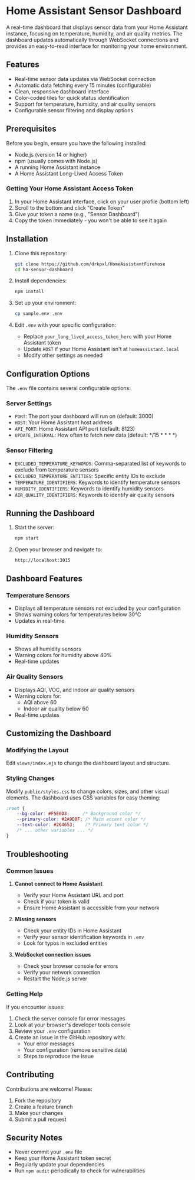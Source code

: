 # Home Assistant Sensor Dashboard

A real-time dashboard that displays sensor data from your Home Assistant instance, focusing on temperature, humidity, and air quality metrics. The dashboard updates automatically through WebSocket connections and provides an easy-to-read interface for monitoring your home environment.

## Features

- Real-time sensor data updates via WebSocket connection
- Automatic data fetching every 15 minutes (configurable)
- Clean, responsive dashboard interface
- Color-coded tiles for quick status identification
- Support for temperature, humidity, and air quality sensors
- Configurable sensor filtering and display options

## Prerequisites

Before you begin, ensure you have the following installed:
- Node.js (version 14 or higher)
- npm (usually comes with Node.js)
- A running Home Assistant instance
- A Home Assistant Long-Lived Access Token

### Getting Your Home Assistant Access Token

1. In your Home Assistant interface, click on your user profile (bottom left)
2. Scroll to the bottom and click "Create Token"
3. Give your token a name (e.g., "Sensor Dashboard")
4. Copy the token immediately - you won't be able to see it again

## Installation

1. Clone this repository:
   ```bash
   git clone https://github.com/drkpxl/HomeAssistantFirehose
   cd ha-sensor-dashboard
   ```

2. Install dependencies:
   ```bash
   npm install
   ```

3. Set up your environment:
   ```bash
   cp sample.env .env
   ```

4. Edit `.env` with your specific configuration:
   - Replace `your_long_lived_access_token_here` with your Home Assistant token
   - Update `HOST` if your Home Assistant isn't at `homeassistant.local`
   - Modify other settings as needed

## Configuration Options

The `.env` file contains several configurable options:

### Server Settings
- `PORT`: The port your dashboard will run on (default: 3000)
- `HOST`: Your Home Assistant host address
- `API_PORT`: Home Assistant API port (default: 8123)
- `UPDATE_INTERVAL`: How often to fetch new data (default: */15 * * * *)

### Sensor Filtering
- `EXCLUDED_TEMPERATURE_KEYWORDS`: Comma-separated list of keywords to exclude from temperature sensors
- `EXCLUDED_TEMPERATURE_ENTITIES`: Specific entity IDs to exclude
- `TEMPERATURE_IDENTIFIERS`: Keywords to identify temperature sensors
- `HUMIDITY_IDENTIFIERS`: Keywords to identify humidity sensors
- `AIR_QUALITY_IDENTIFIERS`: Keywords to identify air quality sensors

## Running the Dashboard

1. Start the server:
   ```bash
   npm start
   ```

2. Open your browser and navigate to:
   ```
   http://localhost:3015
   ```

## Dashboard Features

### Temperature Sensors
- Displays all temperature sensors not excluded by your configuration
- Shows warning colors for temperatures below 30°C
- Updates in real-time

### Humidity Sensors
- Shows all humidity sensors
- Warning colors for humidity above 40%
- Real-time updates

### Air Quality Sensors
- Displays AQI, VOC, and indoor air quality sensors
- Warning colors for:
  - AQI above 60
  - Indoor air quality below 60
- Real-time updates

## Customizing the Dashboard

### Modifying the Layout
Edit `views/index.ejs` to change the dashboard layout and structure.

### Styling Changes
Modify `public/styles.css` to change colors, sizes, and other visual elements. The dashboard uses CSS variables for easy theming:

```css
:root {
    --bg-color: #F5E6D3;     /* Background color */
    --primary-color: #2A9D8F; /* Main accent color */
    --text-color: #264653;    /* Primary text color */
    /* ... other variables ... */
}
```

## Troubleshooting

### Common Issues

1. **Cannot connect to Home Assistant**
   - Verify your Home Assistant URL and port
   - Check if your token is valid
   - Ensure Home Assistant is accessible from your network

2. **Missing sensors**
   - Check your entity IDs in Home Assistant
   - Verify your sensor identification keywords in `.env`
   - Look for typos in excluded entities

3. **WebSocket connection issues**
   - Check your browser console for errors
   - Verify your network connection
   - Restart the Node.js server

### Getting Help

If you encounter issues:
1. Check the server console for error messages
2. Look at your browser's developer tools console
3. Review your `.env` configuration
4. Create an issue in the GitHub repository with:
   - Your error messages
   - Your configuration (remove sensitive data)
   - Steps to reproduce the issue

## Contributing

Contributions are welcome! Please:
1. Fork the repository
2. Create a feature branch
3. Make your changes
4. Submit a pull request

## Security Notes

- Never commit your `.env` file
- Keep your Home Assistant token secret
- Regularly update your dependencies
- Run `npm audit` periodically to check for vulnerabilities

